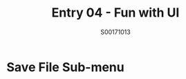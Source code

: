 ﻿---
layout: post
title: Entry 04 - Fun with UI
description: >
  My fourth post. In progress!
author: S00171013
---

# Save File Sub-menu
